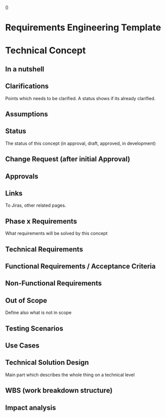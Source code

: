()

# Requirements Engineering Template

# Technical Concept
## In a nutshell
## Clarifications
Points which needs to be clarified. A status shows if its already clarified.
## Assumptions
## Status
The status of this concept (in approval, draft, approved, in development)
## Change Request (after initial Approval)
## Approvals
## Links
To Jiras, other related pages.
## Phase x Requirements
What requirements will be solved by this concept
## Technical Requirements
## Functional Requirements / Acceptance Criteria
## Non-Functional Requirements
## Out of Scope
Define also what is not in scope
## Testing Scenarios
## Use Cases
## Technical Solution Design
Main part which describes the whole thing on a technical level
## WBS (work breakdown structure)
## Impact analysis
